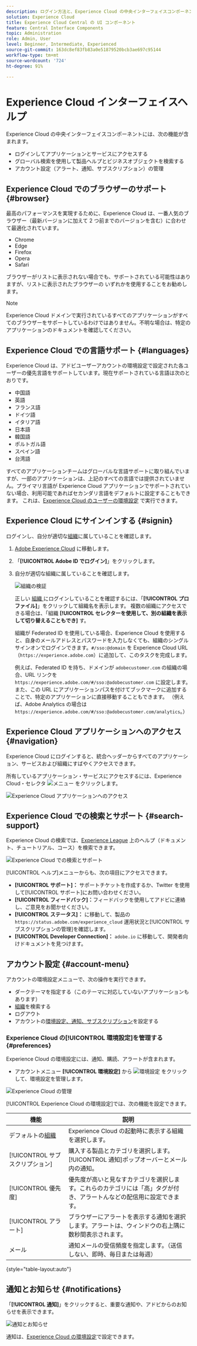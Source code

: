 ```yaml
---
description: ログイン方法と、Experience Cloud の中央インターフェイスコンポーネントについて説明します。グローバル検索、アカウント設定、インターフェイスの操作方法およびヘルプの入手方法について説明します。
solution: Experience Cloud
title: Experience Cloud Central の UI コンポーネント
feature: Central Interface Components
topic: Administration
role: Admin, User
level: Beginner, Intermediate, Experienced
source-git-commit: 163dc8ef83fb83a0e51879520bcb3ae697c95144
workflow-type: tm+mt
source-wordcount: '724'
ht-degree: 91%

---
```


# Experience Cloud インターフェイスヘルプ

Experience Cloud の中央インターフェイスコンポーネントには、次の機能が含まれます。

* ログインしてアプリケーションとサービスにアクセスする
* グローバル検索を使用して製品ヘルプとビジネスオブジェクトを検索する
* アカウント設定（アラート、通知、サブスクリプション）の管理

## Experience Cloud でのブラウザーのサポート {#browser}

最高のパフォーマンスを実現するために、Experience Cloud は、一番人気のブラウザー（最新バージョンに加えて 2 つ前までのバージョンを含む）に合わせて最適化されています。

* Chrome
* Edge
* Firefox
* Opera
* Safari

ブラウザーがリストに表示されない場合でも、サポートされている可能性はありますが、リストに表示されたブラウザーの いずれかを使用することをお勧めします。

>[!NOTE]
>
>Experience Cloud ドメインで実行されているすべてのアプリケーションがすべてのブラウザーをサポートしているわけではありません。不明な場合は、特定のアプリケーションのドキュメントを確認してください。

## Experience Cloud での言語サポート {#languages}

Experience Cloud は、アドビユーザーアカウントの環境設定で設定された各ユーザーの優先言語をサポートしています。現在サポートされている言語は次のとおりです。

* 中国語
* 英語
* フランス語
* ドイツ語
* イタリア語
* 日本語
* 韓国語
* ポルトガル語
* スペイン語
* 台湾語

すべてのアプリケーションチームはグローバルな言語サポートに取り組んでいますが、一部のアプリケーションは、上記のすべての言語では提供されていません。プライマリ言語が Experience Cloud アプリケーションでサポートされていない場合、利用可能であればセカンダリ言語をデフォルトに設定することもできます。 これは、[Experience Cloud のユーザーの環境設定](https://experience.adobe.com/preferences) で実行できます。

## Experience Cloud にサインインする {#signin}

ログインし、自分が適切な[組織](organizations.md)に属していることを確認します。

1. [Adobe Experience Cloud](https://experience.adobe.com) に移動します。
1. 「**[!UICONTROL Adobe ID でログイン]**」をクリックします。
1. 自分が適切な組織に属していることを確認します。

   ![組織の検証](assets/organizations-menu.png)

   正しい [ 組織 ](organizations.md) にログインしていることを確認するには、「**[!UICONTROL プロファイル]**」をクリックして組織名を表示します。 複数の組織にアクセスできる場合は、「組織 **[!UICONTROL セレクターを使用して、別の組織を表示して切り替えることもでき]** す。

   組織が Federated ID を使用している場合、Experience Cloud を使用すると、自身のメールアドレスとパスワードを入力しなくても、組織のシングルサインオンでログインできます。`#/sso:@domain` を Experience Cloud URL（`https://experience.adobe.com`）に追加して、このタスクを完成します。

   例えば、Federated ID を持ち、ドメインが `adobecustomer.com` の組織の場合、URL リンクを `https://experience.adobe.com/#/sso:@adobecustomer.com` に設定します。 また、この URL にアプリケーションパスを付けてブックマークに追加することで、特定のアプリケーションに直接移動することもできます。 （例えば、Adobe Analytics の場合は `https://experience.adobe.com/#/sso:@adobecustomer.com/analytics`。）

## Experience Cloud アプリケーションへのアクセス {#navigation}

Experience Cloud にログインすると、統合ヘッダーからすべてのアプリケーション、サービスおよび組織にすばやくアクセスできます。

所有しているアプリケーション・サービスにアクセスするには、Experience Cloud・セレクタ ![ メニュー ](assets/menu-icon.png) をクリックします。

![Experience Cloud アプリケーションへのアクセス](assets/platform-core-services.png)

## Experience Cloud での検索とサポート {#search-support}

Experience Cloud の検索では、[Experience League](https://experienceleague.adobe.com/ja?lang=ja#home) 上のヘルプ（ドキュメント、チュートリアル、コース）を検索できます。

![Experience Cloud での検索とサポート](assets/search-menu.png)

[!UICONTROL ヘルプ]メニューからも、次の項目にアクセスできます。

* **[!UICONTROL サポート]：** サポートチケットを作成するか、Twitter を使用して[!UICONTROL サポート]にお問い合わせください。
* **[!UICONTROL フィードバック]：**&#x200B;フィードバックを使用してアドビに連絡し、ご意見をお聞かせください。
* **[!UICONTROL ステータス]：** に移動して、製品の `https://status.adobe.com/experience_cloud` 運用状況と[!UICONTROL サブスクリプションの管理]を確認します。
* **[!UICONTROL Developer Connection]：** `adobe.io` に移動して、開発者向けドキュメントを見つけます。

## アカウント設定 {#account-menu}

アカウントの環境設定メニューで、次の操作を実行できます。

* ダークテーマを指定する（このテーマに対応していないアプリケーションもあります）
* [組織](organizations.md)を検索する
* ログアウト
* アカウントの[環境設定、通知、サブスクリプション](#preferences)を設定する

### Experience Cloud の[!UICONTROL 環境設定]を管理する {#preferences}

Experience Cloud の環境設定には、通知、購読、アラートが含まれます。

* アカウントメニュー **[!UICONTROL 環境設定]** から ![ 環境設定 ](assets/preferences-icon-sm.png) をクリックして、環境設定を管理します。

![Experience Cloud の管理](assets/preferences-page.png)

[!UICONTROL Experience Cloud の環境設定]では、次の機能を設定できます。

| 機能 | 説明 |
|--- |--- |
| デフォルトの[組織](organizations.md) | Experience Cloud の起動時に表示する組織を選択します。 |
| [!UICONTROL サブスクリプション] | 購入する製品とカテゴリを選択します。[!UICONTROL 通知]ポップオーバーとメール内の通知。 |
| [!UICONTROL 優先度] | 優先度が高いと見なすカテゴリを選択します。これらのカテゴリには「高」タグが付き、アラートんなどの配信用に設定できます。 |
| [!UICONTROL アラート] | ブラウザーにアラートを表示する通知を選択します。アラートは、ウィンドウの右上隅に数秒間表示されます。 |
| メール | 通知メールの受信頻度を指定します。（送信しない、即時、毎日または毎週） |

{style="table-layout:auto"}

## 通知とお知らせ {#notifications}

「**[!UICONTROL 通知]**」をクリックすると、重要な通知や、アドビからのお知らせを表示できます。

![通知とお知らせ](assets/notifications-menu-small.png)

通知は、[Experience Cloud の環境設定](#preferences)で設定できます。
